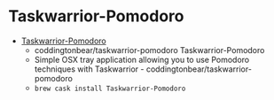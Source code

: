 # Taskwarrior-Pomodoro
- [Taskwarrior-Pomodoro](https://github.com/coddingtonbear/taskwarrior-pomodoro)
  -  coddingtonbear/taskwarrior-pomodoro Taskwarrior-Pomodoro
  - Simple OSX tray application allowing you to use Pomodoro techniques with Taskwarrior - coddingtonbear/taskwarrior-pomodoro
  - `brew cask install Taskwarrior-Pomodoro`
